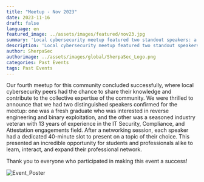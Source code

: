 ```yaml
---
title: "Meetup - Nov 2023"
date: 2023-11-16
draft: false
language: en
featured_image: ../assets/images/featured/nov23.jpg
summary: 'Local cybersecurity meetup featured two standout speakers: a fresh graduate passionate about reverse engineering and a seasoned veteran with 13 years of experience'
description: 'Local cybersecurity meetup featured two standout speakers: a fresh graduate passionate about reverse engineering and a seasoned veteran with 13 years of experience'
author: SherpaSec
authorimage: ../assets/images/global/SherpaSec_Logo.png
categories: Past Events
tags: Past Events
---
```


Our fourth meetup for this community concluded successfully, where local cybersecurity peers had the chance to share their knowledge and contribute to the collective expertise of the community. We were thrilled to announce that we had two distinguished speakers confirmed for the meetup: one was a fresh graduate who was interested in reverse engineering and binary exploitation, and the other was a seasoned industry veteran with 13 years of experience in the IT Security, Compliance, and Attestation engagements field. After a networking session, each speaker had a dedicated 40-minute slot to present on a topic of their choice. This presented an incredible opportunity for students and professionals alike to learn, interact, and expand their professional network.

Thank you to everyone who participated in making this event a success!

![Event_Poster](/images/posters/20231116_Poster_Nov.png)